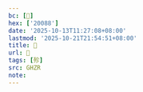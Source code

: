 ```yaml
---
bc: [𠂈]
hex: ['20088']
date: '2025-10-13T11:27:08+08:00'
lastmod: '2025-10-21T21:54:51+08:00'
title: 󰕯
url: 󰕯
tags: [殄]
src: GHZR
note:
---
```

